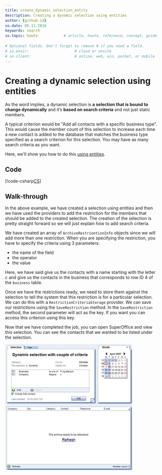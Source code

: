 ```yaml
---
title: create_dynamic_selection_entity
description: Creating a dynamic selection using entities
author: {github-id}
so.date: 05.11.2016
keywords: search
so.topic: howto            # article, howto, reference, concept, guide

# Optional fields. Don't forget to remove # if you need a field.
# so.envir:                     # cloud or onsite
# so.client:                    # online, web, win, pocket, or mobile
---
```


# Creating a dynamic selection using entities

As the word implies, a dynamic selection is **a selection that is bound to change dynamically** and it’s **based on search criteria** and not just static members.

A typical criterion would be "Add all contacts with a specific business type". This would cause the member count of this selection to increase each time a new contact is added to the database that matches the business type specified as a search criterion for this selection. You may have as many search criteria as you want.

Here, we'll show you how to do this [using entities][1].

## Code

[!code-csharp[CS](includes/create-dynamic-entity.cs)]

## Walk-through

In the above example, we have created a selection using entities and then we have used the providers to add the restriction for the members that should be added to the created selection. The creation of the selection is pretty straight forward so we will just explain how to add search criteria.

We have created an array of `ArchiveRestriontionInfo` objects since we will add more than one restriction. When you are specifying the restriction, you have to specify the criteria using 3 parameters:

* the name of the field
* the operator
* the value

Here, we have said give us the contacts with a name starting with the letter c and give us the contacts in the business that corresponds to row ID 4 of the `business` table.

Once we have the restrictions ready, we need to store them against the selection to tell the system that this restriction is for a particular selection. We can do this with a `RestrictionCriteriaStorage` provider. We can save our restrictions using the `SaveRestriction` method. In the `SaveRestriction` method, the second parameter will act as the key. If you want you can access this criterion using this key.

Now that we have completed the job, you can open SuperOffice and view this selection. You can see the contacts that we wanted to be listed under the selection.

![03][img1]

<!-- Referenced links -->
[1]: ../../../entities/index.md

<!-- Referenced images -->
[img1]: media/image003.jpg
